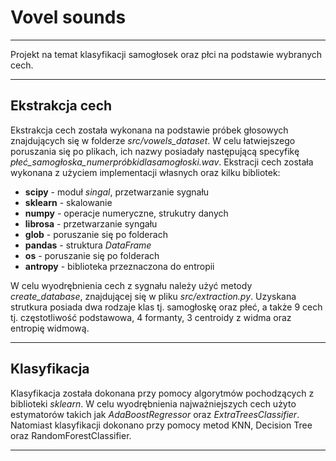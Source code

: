 # Vovel sounds
___
Projekt na temat klasyfikacji samogłosek oraz płci na podstawie wybranych cech. 
___

## Ekstrakcja cech

Ekstrakcja cech została wykonana na podstawie próbek głosowych znajdujących się w 
folderze *src/vowels_dataset*. W celu łatwiejszego poruszania się po plikach, 
ich nazwy posiadały następującą specyfikę *płeć_samogłoska_numerpróbkidlasamogłoski.wav*.
Ekstracji cech została wykonana z użyciem implementacji własnych oraz kilku bibliotek:

- **scipy** - moduł *singal*, przetwarzanie sygnału
- **sklearn** - skalowanie
- **numpy** - operacje numeryczne, strukutry danych
- **librosa** - przetwarzanie syngału 
- **glob** - poruszanie się po folderach
- **pandas** - struktura *DataFrame*
- **os** - poruszanie się po folderach
- **antropy** - biblioteka przeznaczona do entropii

W celu wyodrębnienia cech z sygnału należy użyć metody *create_database*, znajdującej
się w pliku *src/extraction.py*. Uzyskana strutkura posiada dwa rodzaje klas tj. samogłoskę
oraz płeć, a także 9 cech tj. częstotliwość podstawowa, 4 formanty, 3 centroidy z widma
oraz entropię widmową.

---
## Klasyfikacja

Klasyfikacja została dokonana przy pomocy algorytmów pochodzących z biblioteki *sklearn*. W celu wyodrębnienia
najważniejszych cech użyto estymatorów takich jak *AdaBoostRegressor* oraz *ExtraTreesClassifier*. Natomiast klasyfikacji
dokonano przy pomocy metod KNN, Decision Tree oraz RandomForestClassifier.

---

